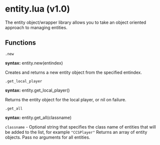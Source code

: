 # entity.lua (v1.0)
The entity object/wrapper library allows you to take an object oriented approach to managing entities.

## Functions
```
.new
```
**syntax:** entity.new(entindex)

Creates and returns a new entity object from the specified entindex.

```
.get_local_player
```
**syntax:** entity.get_local_player()

Returns the entity object for the local player, or nil on failure.

```
.get_all
```
**syntax:** entity.get_all(classname)

`classname` - Optional string that specifies the class name of entities that will be added to the list, for example `"CCSPlayer"`
Returns an array of entity objects. Pass no arguments for all entities.
